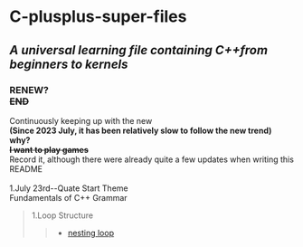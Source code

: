 # C-plusplus-super-files
## ***A universal learning file containing C++from beginners to kernels***
### RENEW?<br/>**~~END~~**<br/> ###
Continuously keeping up with the new<br/>**(Since 2023 July, it has been relatively slow to follow the new trend)<br/>why?<br/>~~I want to play games~~<br/>**
Record it, although there were already quite a few updates when writing this README<br/><br/>1.July 23rd--Quate
Start Theme<br/>
Fundamentals of C++ Grammar<br/>
> 1.Loop Structure
>> + [nesting loop](https://github.com/super-yjt/My--C-plusplus-super-files/blob/main/Loop%20Structure/nesting%20loop.cpp)
